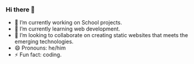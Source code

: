 ### Hi there 👋

- 🔭 I’m currently working on School projects.
- 🌱 I’m currently learning web development.
- 👯 I’m looking to collaborate on creating static websites that meets the emerging technologies.
- 😄 Pronouns: he/him
- ⚡ Fun fact: coding.
